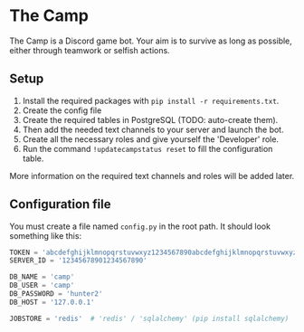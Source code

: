 # The Camp
The Camp is a Discord game bot. Your aim is to survive as long as possible, either through teamwork or selfish actions.

## Setup

1. Install the required packages with `pip install -r requirements.txt`.
2. Create the config file
3. Create the required tables in PostgreSQL (TODO: auto-create them).
4. Then add the needed text channels to your server and launch the bot.
5. Create all the necessary roles and give yourself the 'Developer' role.
6. Run the command `!updatecampstatus reset` to fill the configuration table.

More information on the required text channels and roles will be added later.

## Configuration file

You must create a file named `config.py` in the root path. It should look something like this:

```python
TOKEN = 'abcdefghijklmnopqrstuvwxyz1234567890abcdefghijklmnopqrstuvwxyz1234567890'
SERVER_ID = '12345678901234567890'

DB_NAME = 'camp'
DB_USER = 'camp'
DB_PASSWORD = 'hunter2'
DB_HOST = '127.0.0.1'

JOBSTORE = 'redis'  # 'redis' / 'sqlalchemy' (pip install sqlalchemy)
```